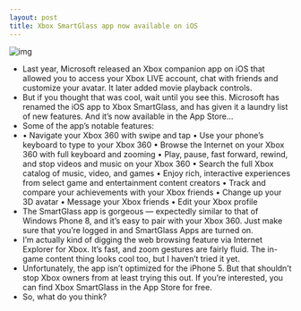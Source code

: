 ```yaml
---
layout: post
title: Xbox SmartGlass app now available on iOS
---
```

![img](http://media.idownloadblog.com/wp-content/uploads/2012/11/xbox-smartglass.jpg)
* Last year, Microsoft released an Xbox companion app on iOS that allowed you to access your Xbox LIVE account, chat with friends and customize your avatar. It later added movie playback controls.
* But if you thought that was cool, wait until you see this. Microsoft has renamed the iOS app to Xbox SmartGlass, and has given it a laundry list of new features. And it’s now available in the App Store…
* Some of the app’s notable features:
* • Navigate your Xbox 360 with swipe and tap • Use your phone’s keyboard to type to your Xbox 360 • Browse the Internet on your Xbox 360 with full keyboard and zooming • Play, pause, fast forward, rewind, and stop videos and music on your Xbox 360 • Search the full Xbox catalog of music, video, and games • Enjoy rich, interactive experiences from select game and entertainment content creators • Track and compare your achievements with your Xbox friends • Change up your 3D avatar • Message your Xbox friends • Edit your Xbox profile
* The SmartGlass app is gorgeous — expectedly similar to that of Windows Phone 8, and it’s easy to pair with your Xbox 360. Just make sure that you’re logged in and SmartGlass Apps are turned on.
* I’m actually kind of digging the web browsing feature via Internet Explorer for Xbox. It’s fast, and zoom gestures are fairly fluid. The in-game content thing looks cool too, but I haven’t tried it yet.
* Unfortunately, the app isn’t optimized for the iPhone 5. But that shouldn’t stop Xbox owners from at least trying this out. If you’re interested, you can find Xbox SmartGlass in the App Store for free.
* So, what do you think?


